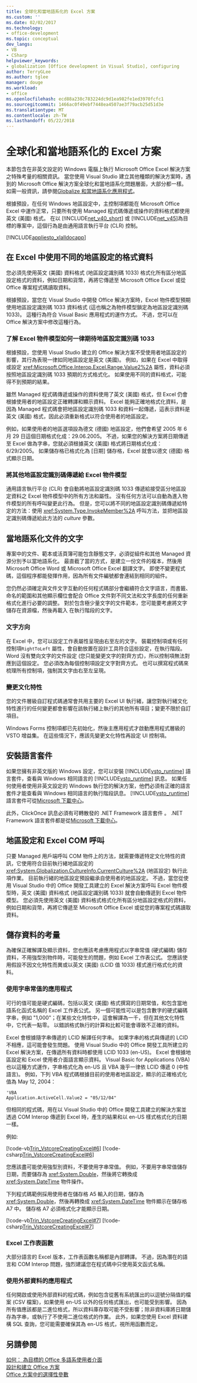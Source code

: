 ```yaml
---
title: 全球化和當地語系化的 Excel 方案
ms.custom: ''
ms.date: 02/02/2017
ms.technology:
- office-development
ms.topic: conceptual
dev_langs:
- VB
- CSharp
helpviewer_keywords:
- globalization [Office development in Visual Studio], configuring
author: TerryGLee
ms.author: tglee
manager: douge
ms.workload:
- office
ms.openlocfilehash: ecd88a238c783224dc9d1ea982fe1ed3970fcfc1
ms.sourcegitcommit: 1466ac0f49ebf7448ea4507ae3f79acb25d51d3e
ms.translationtype: MT
ms.contentlocale: zh-TW
ms.lasthandoff: 05/22/2018
---
```

# <a name="globalization-and-localization-of-excel-solutions"></a>全球化和當地語系化的 Excel 方案
  本節包含在非英文設定的 Windows 電腦上執行 Microsoft Office Excel 解決方案之特殊考量的相關資訊。 當您使用 Visual Studio 建立其他種類的解決方案時，遇到的 Microsoft Office 解決方案全球化和當地語系化問題層面，大部分都一樣。 如需一般資訊，請參閱[Globalize 和當地語系化應用程式](/visualstudio/ide/globalizing-and-localizing-applications)。  
  
 根據預設，在任何 Windows 地區設定中，主控制項都能在 Microsoft Office Excel 中運作正常，只要所有使用 Managed 程式碼傳遞或操作的資料格式都使用英文 (美國) 格式。 在以 [!INCLUDE[net_v40_short](../sharepoint/includes/net-v40-short-md.md)] 或 [!INCLUDE[net_v45](../vsto/includes/net-v45-md.md)]為目標的專案中，這個行為是由通用語言執行平台 (CLR) 控制。  
  
 [!INCLUDE[appliesto_xlalldocapp](../vsto/includes/appliesto-xlalldocapp-md.md)]  
  
## <a name="format-data-in-excel-with-various-regional-settings"></a>在 Excel 中使用不同的地區設定的格式資料  
 您必須先使用英文 (美國) 資料格式 (地區設定識別碼 1033) 格式化所有區分地區設定格式的資料，例如日期和貨幣，再將它傳遞至 Microsoft Office Excel 或從 Office 專案程式碼讀取資料。  
  
 根據預設，當您在 Visual Studio 中開發 Office 解決方案時，Excel 物件模型預期使用地區設定識別碼 1033 資料格式 (這也稱之為物件模型鎖定為地區設定識別碼 1033)。 這種行為符合 Visual Basic 應用程式的運作方式。 不過，您可以在 Office 解決方案中修改這種行為。  
  
### <a name="understand-how-the-excel-object-model-always-expects-locale-id-1033"></a>了解 Excel 物件模型如何一律期待地區設定識別碼 1033  
 根據預設，您使用 Visual Studio 建立的 Office 解決方案不受使用者地區設定的影響，其行為表現一律如同地區設定是英文 (美國)。 例如，如果在 Excel 中取得或設定 <xref:Microsoft.Office.Interop.Excel.Range.Value2%2A> 屬性，資料必須按照地區設定識別碼 1033 預期的方式格式化。 如果使用不同的資料格式，可能得不到預期的結果。  
  
 雖然 Managed 程式碼傳遞或操作的資料使用了英文 (美國) 格式，但 Excel 仍會根據使用者的地區設定正確轉譯和顯示資料。 Excel 能夠正確地格式化資料，是因為 Managed 程式碼會把地區設定識別碼 1033 和資料一起傳遞，這表示資料是英文 (美國) 格式，因此必須重新格式以符合使用者的地區設定。  
  
 例如，如果使用者的地區選項設為德文 (德國) 地區設定，他們會希望 2005 年 6 月 29 日這個日期格式化成：29.06.2005。 不過，如果您的解決方案將日期傳遞至 Excel 做為字串，您就必須根據英文 (美國) 格式將日期格式化成：6/29/2005。 如果儲存格已格式化為 [日期] 儲存格，Excel 就會以德文 (德國) 格式顯示日期。  
  
### <a name="pass-other-locale-ids-to-the-excel-object-model"></a>將其他地區設定識別碼傳遞給 Excel 物件模型  
 通用語言執行平台 (CLR) 會自動將地區設定識別碼 1033 傳遞給接受區分地區設定資料之 Excel 物件模型中的所有方法和屬性。 沒有任何方法可以自動為進入物件模型的所有呼叫變更此行為。 但是，您可以將不同的地區設定識別碼傳遞給特定的方法：使用 <xref:System.Type.InvokeMember%2A> 呼叫方法，並把地區設定識別碼傳遞給此方法的 *culture* 參數。  
  
## <a name="localize-document-text"></a>當地語系化文件的文字  
 專案中的文件、範本或活頁簿可能包含靜態文字，必須從組件和其他 Managed 資源分別予以當地語系化。 最直截了當的方式，是建立一份文件的複本，然後用 Microsoft Office Word 或 Microsoft Office Excel 翻譯文字。 即使不變更程式碼，這個程序都能發揮作用，因為所有文件編號都會連結到相同的組件。  
  
 您仍然必須確定與文件文字互動的任何程式碼部分會繼續符合文字語言，而書籤、命名的範圍和其他顯示欄位會配合 Office 文件對不同文法和文字長度的任何重新格式化進行必要的調整。 對於包含極少量文字的文件範本，您可能要考慮將文字儲存在資源檔，然後再載入 在執行階段的文字。  
  
### <a name="text-direction"></a>文字方向  
 在 Excel 中，您可以設定工作表屬性呈現由右至左的文字。 裝載控制項或有任何控制項`RightToLeft` 屬性，會自動放置在設計工具符合這些設定，在執行階段。 Word 沒有雙向文字的文件設定 (您只能變更文字的對齊方式)，所以控制項無法對應到這個設定。 您必須改為每個控制項設定文字對齊方式。 也可以撰寫程式碼來梳理所有控制項，強制其文字由右至左呈現。  
  
### <a name="change-culture"></a>變更文化特性  
 您的文件層級自訂程式碼通常會共用主要的 Excel UI 執行緒，讓您對執行緒文化特性進行的任何變更都會影響在該執行緒上執行的其他所有項目；變更不限於自訂項目。  
  
 Windows Forms 控制項都已先初始化，然後主應用程式才啟動應用程式層級的 VSTO 增益集。 在這些情況下，應該先變更文化特性再設定 UI 控制項。  
  
## <a name="install-the-language-packs"></a>安裝語言套件  
 如果您擁有非英文版的 Windows 設定，您可以安裝 [!INCLUDE[vsto_runtime](../vsto/includes/vsto-runtime-md.md)] 語言套件，查看與 Windows 相同語言的 [!INCLUDE[vsto_runtime](../vsto/includes/vsto-runtime-md.md)] 訊息。 如果任何使用者使用非英文設定的 Windows 執行您的解決方案，他們必須有正確的語言套件才能查看與 Windows 相同語言的執行階段訊息。 [!INCLUDE[vsto_runtime](../vsto/includes/vsto-runtime-md.md)]語言套件可從[Microsoft 下載中心](http://www.microsoft.com/downloads)。  
  
 此外，ClickOnce 訊息必須有可轉散發的 .NET Framework 語言套件 。 .NET Framework 語言套件都是從[Microsoft 下載中心](http://www.microsoft.com/downloads)。  
  
## <a name="regional-settings-and-excel-com-calls"></a>地區設定和 Excel COM 呼叫  
 只要 Managed 用戶端呼叫 COM 物件上的方法，就需要傳遞特定文化特性的資訊，它使用符合目前執行緒地區設定的 <xref:System.Globalization.CultureInfo.CurrentCulture%2A> (地區設定) 執行此項作業。 目前執行緒的地區設定預設繼承自使用者的地區設定。 不過，當您從使用 Visual Studio 中的 Office 開發工具建立的 Excel 解決方案呼叫 Excel 物件模型時，英文 (美國) 資料格式 (地區設定識別碼 1033) 就會自動傳遞到 Excel 物件模型。 您必須先使用英文 (美國) 資料格式格式化所有區分地區設定格式的資料，例如日期和貨幣，再將它傳遞至 Microsoft Office Excel 或從您的專案程式碼讀取資料。  
  
## <a name="considerations-for-storing-data"></a>儲存資料的考量  
 為確保正確解譯及顯示資料，您也應該考慮應用程式以字串常值 (硬式編碼) 儲存資料，不用強型別物件時，可能發生的問題，例如 Excel 工作表公式。 您應該使用假設不因文化特性而異或以英文 (美國) (LCID 值 1033) 樣式進行格式化的資料。  
  
### <a name="applications-that-use-string-literals"></a>使用字串常值的應用程式  
 可行的值可能是硬式編碼，包括以英文 (美國) 格式撰寫的日期常值，和包含當地語系化函式名稱的 Excel 工作表公式。 另一個可能性可以是包含數字的硬式編碼字串，例如 "1,000"；在某些文化特性中，這會解譯為一千，但在其他文化特性中，它代表一點零。 以錯誤格式執行的計算和比較可能會導致不正確的資料。  
  
 Excel 會根據隨字串傳遞的 LCID 解譯任何字串。 如果字串的格式與傳遞的 LCID 不相應，這可能會發生問題。 使用 Visual Studio 中的 Office 開發工具所建立的 Excel 解決方案，在傳遞所有資料時都使用 LCID 1033 (en-US)。 Excel 會根據地區設定和 Excel 使用者介面語言顯示資料。 Visual Basic for Applications (VBA) 也以這種方式運作，字串格式化為 en-US 且 VBA 幾乎一律依 LCID 傳遞 0 (中性語言)。 例如，下列 VBA 程式碼根據目前的使用者地區設定，顯示的正確格式化值為 May 12, 2004：  
  
```  
'VBA  
Application.ActiveCell.Value2 = "05/12/04"  
```  
  
 但相同的程式碼，用在以 Visual Studio 中的 Office 開發工具建立的解決方案並透過 COM Interop 傳遞到 Excel 時，產生的結果和以 en-US 樣式格式化的日期一樣。  
  
 例如:   
  
 [!code-vb[Trin_VstcoreCreatingExcel#6](../vsto/codesnippet/VisualBasic/Trin_VstcoreCreatingExcelVB/Sheet1.vb#6)]
 [!code-csharp[Trin_VstcoreCreatingExcel#6](../vsto/codesnippet/CSharp/Trin_VstcoreCreatingExcelCS/Sheet1.cs#6)]  
  
 您應該盡可能使用強型別資料，不要使用字串常值。 例如，不要用字串常值儲存日期，而要儲存為 <xref:System.Double>，然後將它轉換成 <xref:System.DateTime> 物件操作。  
  
 下列程式碼範例採用使用者在儲存格 A5 輸入的日期，儲存為 <xref:System.Double>，然後再轉換成 <xref:System.DateTime> 物件顯示在儲存格 A7 中。 儲存格 A7 必須格式化才能顯示日期。  
  
 [!code-vb[Trin_VstcoreCreatingExcel#7](../vsto/codesnippet/VisualBasic/Trin_VstcoreCreatingExcelVB/Sheet1.vb#7)]
 [!code-csharp[Trin_VstcoreCreatingExcel#7](../vsto/codesnippet/CSharp/Trin_VstcoreCreatingExcelCS/Sheet1.cs#7)]  
  
### <a name="excel-worksheet-functions"></a>Excel 工作表函數  
 大部分語言的 Excel 版本，工作表函數名稱都是內部轉譯。 不過，因為潛在的語言和 COM Interop 問題，強烈建議您在程式碼中只使用英文函式名稱。  
  
### <a name="applications-that-use-external-data"></a>使用外部資料的應用程式  
 任何開啟或使用外部資料的程式碼，例如包含從舊有系統匯出的以逗號分隔值的檔案 (CSV 檔案)，如果使用 en-US 以外的任何格式匯出，也可能受到影響。 因為所有值應該都是二進位格式，所以資料庫存取可能不受影響；除非資料庫將日期儲存為字串，或執行了不使用二進位格式的作業。 此外，如果您使用 Excel 資料建構 SQL 查詢，您可能需要確保其為 en-US 格式，視所用函數而定。  
  
## <a name="see-also"></a>另請參閱  
 [如何： 為目標的 Office 多語系使用者介面](../vsto/how-to-target-the-office-multilingual-user-interface.md)   
 [設計和建立 Office 方案](../vsto/designing-and-creating-office-solutions.md)   
 [Office 方案中的選擇性參數](../vsto/optional-parameters-in-office-solutions.md)  
  
  